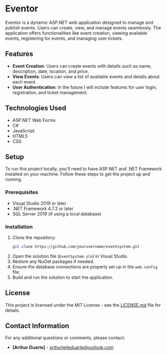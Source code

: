 # Eventor

Eventor is a dynamic ASP.NET web application designed to manage and publish events. Users can create, view, and manage events seamlessly. The application offers functionalities like event creation, viewing available events, registering for events, and managing user tickets.

## Features

- **Event Creation**: Users can create events with details such as name, description, date, location, and price.
- **View Events**: Users can view a list of available events and details about each event.
- **User Authentication**: In the future I will include features for user login, registration, and ticket management.

## Technologies Used

- ASP.NET Web Forms
- C#
- JavaScript
- HTML5
- CSS

## Setup

To run this project locally, you'll need to have ASP.NET and .NET Framework installed on your machine. Follow these steps to get the project up and running.

### Prerequisites

- Visual Studio 2019 or later
- .NET Framework 4.7.2 or later
- SQL Server 2019 (if using a local database)

### Installation

1. Clone the repository:
   ```bash
   git clone https://github.com/yourusername/eventsystem.git
   ```
2. Open the solution file (`EventSystem.sln`) in Visual Studio.
3. Restore any NuGet packages if needed.
4. Ensure the database connections are properly set up in the `web.config` file.
5. Build and run the solution to start the application.

## License

This project is licensed under the MIT License - see the [LICENSE.md](LICENSE) file for details.

## Contact Information

For any additional questions or comments, please contact:

- **[Arthur Duarte]** - arthurleiteduarte@outlook.com
